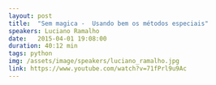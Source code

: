 ```yaml
---
layout: post
title:  "Sem magica -  Usando bem os métodos especiais"
speakers: Luciano Ramalho
date:   2015-04-01 19:08:00
duration: 40:12 min
tags: python
img: /assets/image/speakers/luciano_ramalho.jpg
link: https://www.youtube.com/watch?v=71fPrl9u9Ac
---
```


